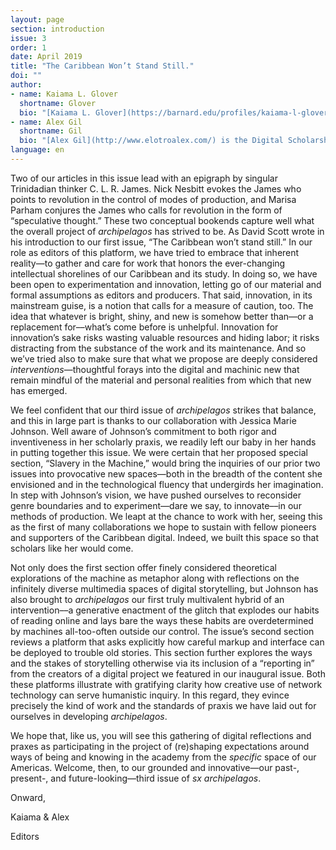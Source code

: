 ```yaml
---
layout: page
section: introduction
issue: 3
order: 1
date: April 2019
title: "The Caribbean Won’t Stand Still."
doi: ""
author: 
- name: Kaiama L. Glover
  shortname: Glover
  bio: "[Kaiama L. Glover](https://barnard.edu/profiles/kaiama-l-glover) is Associate Professor of French and Africana Studies at Barnard College, Columbia University. She is the author of [Haiti Unbound: A Spiralist Challenge to the Postcolonial Canon](http://liverpooluniversitypress.co.uk/products/61903) (Liverpool UP 2010), first editor of [Marie Vieux Chauvet: Paradoxes of the Postcolonial Feminine](http://yalebooks.com/book/9780300214192/yale-french-studies-number-128) (Yale French Studies 2016), and translator of Frankétienne’s Ready to Burst (Archipelago Books 2014). She has received awards and fellowships from the National Endowment for the Humanities, the Mellon Foundation, and the Fulbright Foundation. Current projects include forthcoming translations of Marie Vieux Chauvet’s *Dance on the Volcano* (Archipelago Books) and René Depestre’s *Hadriana in All My Dreams* (Akashic Books), and the multimedia platform *In the Same Boats: Toward an Afro-Atlantic Visual Cartography*."
- name: Alex Gil
  shortname: Gil
  bio: "[Alex Gil](http://www.elotroalex.com/) is the Digital Scholarship Librarian at Columbia University Libraries. His research and practice focuses on digital humanities, epistemic design, minimal computing, and Caribbean literature. He is co-founder and moderator of [Columbia's Group for Experimental Methods in Humanistic Research](http://xpmethod.plaintext.in/), and the Studio@Butler at Columbia University Libraries."
language: en
---
```



Two of our articles in this issue lead with an epigraph by singular
Trinidadian thinker C. L. R. James. Nick Nesbitt evokes the James who
points to revolution in the control of modes of production, and Marisa
Parham conjures the James who calls for revolution in the form of
“speculative thought.” These two conceptual bookends capture well what
the overall project of *archipelagos* has strived to be. As David Scott
wrote in his introduction to our first issue, “The Caribbean won’t stand
still.” In our role as editors of this platform, we have tried to
embrace that inherent reality—to gather and care for work that honors
the ever-changing intellectual shorelines of our Caribbean and its
study. In doing so, we have been open to experimentation and innovation,
letting go of our material and formal assumptions as editors and
producers. That said, innovation, in its mainstream guise, is a notion
that calls for a measure of caution, too. The idea that whatever is
bright, shiny, and new is somehow better than––or a replacement
for––what’s come before is unhelpful. Innovation for innovation’s sake
risks wasting valuable resources and hiding labor; it risks distracting
from the substance of the work and its maintenance. And so we’ve tried
also to make sure that what we propose are deeply considered
*interventions*—thoughtful forays into the digital and machinic new that
remain mindful of the material and personal realities from which that
new has emerged.

We feel confident that our third issue of *archipelagos* strikes that
balance, and this in large part is thanks to our collaboration with
Jessica Marie Johnson. Well aware of Johnson’s commitment to both rigor
and inventiveness in her scholarly praxis, we readily left our baby in
her hands in putting together this issue. We were certain that her
proposed special section, “Slavery in the Machine,” would bring the
inquiries of our prior two issues into provocative new spaces—both in
the breadth of the content she envisioned and in the technological
fluency that undergirds her imagination. In step with Johnson’s vision,
we have pushed ourselves to reconsider genre boundaries and to
experiment––dare we say, to innovate––in our methods of production. We
leapt at the chance to work with her, seeing this as the first of many
collaborations we hope to sustain with fellow pioneers and supporters of
the Caribbean digital. Indeed, we built this space so that scholars like
her would come.

Not only does the first section offer finely considered theoretical
explorations of the machine as metaphor along with reflections on the
infinitely diverse multimedia spaces of digital storytelling, but
Johnson has also brought to *archipelagos* our first truly multivalent
hybrid of an intervention––a generative enactment of the glitch that
explodes our habits of reading online and lays bare the ways these
habits are overdetermined by machines all-too-often outside our control.
The issue’s second section reviews a platform that asks explicitly how
careful markup and interface can be deployed to trouble old stories.
This section further explores the ways and the stakes of storytelling
otherwise via its inclusion of a “reporting in” from the creators of a
digital project we featured in our inaugural issue. Both these platforms
illustrate with gratifying clarity how creative use of network
technology can serve humanistic inquiry. In this regard, they evince
precisely the kind of work and the standards of praxis we have laid out
for ourselves in developing *archipelagos*.

We hope that, like us, you will see this gathering of digital
reflections and praxes as participating in the project of (re)shaping
expectations around ways of being and knowing in the academy from the
*specific* space of our Americas. Welcome, then, to our grounded and
innovative—our past-, present-, and future-looking—third issue of *sx*
*archipelagos*.

Onward,

Kaiama & Alex

Editors
